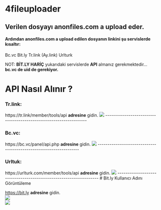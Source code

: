 # 4fileuploader
<html>
  <h2>Verilen dosyayı <strong>anonfiles.com</strong> a upload eder.</h2>
  <h4>Ardından <strong>anonfiles.com</strong> a upload edilen dosyanın linkini şu servislerde kısaltır:</h4>

  Bc.vc
  Bit.ly
  Tr.link (Ay.link)
  Urlturk

  NOT: <strong>BİT.LY HARİÇ</strong> yukarıdaki servislerde <strong>API</strong> almanız gerekmektedir... <strong>bc.vc de uid de gerekiyor.</strong>

# API Nasıl Alınır ?

  <h3><strong>Tr.link:</strong></h3>
  https://tr.link/member/tools/api <strong>adresine</strong> gidin.
  <img src=https://hizliresim.com/PwkZlc></img>
  --------------------------------------------------------------------
  <h3><strong>Bc.vc:</strong></h3>
  https://bc.vc/panel/api.php <strong>adresine</strong> gidin.
  <img src=https://imgur.com/YXbQS58></img>
  --------------------------------------------------------------------
  <h3><strong>Urltuk:</strong></h3>
  https://urlturk.com/member/tools/api <strong>adresine</strong> gidin.
  <img src=https://hizliresim.com/GzA47S></img>
  --------------------------------------------------------------------
# Bit.ly Kullanıcı Adını Görüntüleme

  https://bit.ly <strong>adresine</strong> gidin.
  <br>
  <img src=https://hizliresim.com/zfhiTe></img>
  <br>
  <img src=https://hizliresim.com/hFFR53></img>
  
</html>
